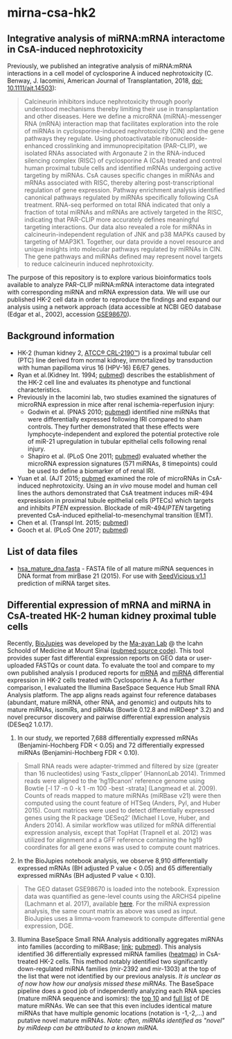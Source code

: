 # mirna-csa-hk2
## Integrative analysis of miRNA:mRNA interactome in CsA-induced nephrotoxicity
Previously, we published an integrative analysis of miRNA:mRNA interactions in a cell model of cyclosporine A induced nephrotoxicity (C. Benway, J. Iacomini, American Journal of Transplantation, 2018, [doi: 10.1111/ajt.14503](https://www.ncbi.nlm.nih.gov/pubmed/28925592)):
>Calcineurin inhibitors induce nephrotoxicity through poorly understood mechanisms thereby limiting their use in transplantation and other diseases. Here we define a microRNA (miRNA)-messenger RNA (mRNA) interaction map that facilitates exploration into the role of miRNAs in cyclosporine-induced nephrotoxicity (CIN) and the gene pathways they regulate. Using photoactivatable ribonucleoside-enhanced crosslinking and immunoprecipitation (PAR-CLIP), we isolated RNAs associated with Argonaute 2 in the RNA-induced silencing complex (RISC) of cyclosporine A (CsA) treated and control human proximal tubule cells and identified mRNAs undergoing active targeting by miRNAs. CsA causes specific changes in miRNAs and mRNAs associated with RISC, thereby altering post-transcriptional regulation of gene expression. Pathway enrichment analysis identified canonical pathways regulated by miRNAs specifically following CsA treatment. RNA-seq performed on total RNA indicated that only a fraction of total miRNAs and mRNAs are actively targeted in the RISC, indicating that PAR-CLIP more accurately defines meaningful targeting interactions. Our data also revealed a role for miRNAs in calcineurin-independent regulation of JNK and p38 MAPKs caused by targeting of MAP3K1. Together, our data provide a novel resource and unique insights into molecular pathways regulated by miRNAs in CIN. The gene pathways and miRNAs defined may represent novel targets to reduce calcineurin induced nephrotoxicity.

The purpose of this repository is to explore various bioinformatics tools available to analyze PAR-CLIP miRNA:mRNA interactome data integrated with corresponding miRNA and mRNA expression data. We will use our published HK-2 cell data in order to reproduce the findings and expand our analysis using a network approach (data accessible at NCBI GEO database (Edgar et al., 2002), accession [GSE98670](https://www.ncbi.nlm.nih.gov/geo/query/acc.cgi?acc=GSE98670)). 

## Background information
- HK-2 (human kidney 2, [ATCC® CRL-2190™](https://www.atcc.org/products/all/CRL-2190.aspx)) is a proximal tubular cell (PTC) line derived from normal kidney, immortalized by transduction with human papilloma virus 16 (HPV-16) E6/E7 genes.
- Ryan et al.(Kidney Int. 1994; [pubmed](https://www.ncbi.nlm.nih.gov/pubmed/8127021)) describes the establishment of the HK-2 cell line and evaluates its phenotype and functional characteristics.
- Previously in the Iacomini lab, two studies examined the signatures of microRNA expression in mice after renal ischemia-reperfusion injury:
  - Godwin et al. (PNAS 2010; [pubmed](https://www.ncbi.nlm.nih.gov/pubmed/20651252)) identified nine miRNAs that were differentially expressed following IRI compared to sham controls. They further demonstrated that these effects were lymphocyte-independent and explored the potential protective role of miR-21 upregulation in tubular epithelial cells following renal injury. 
  - Shapiro et al. (PLoS One 2011; [pubmed](https://www.ncbi.nlm.nih.gov/pubmed/21887224)) evaluated whether the microRNA expression signatures (571 miRNAs, 8 timepoints) could be used to define a biomarker of of renal IRI.
- Yuan et al. (AJT 2015; [pubmed](https://www.ncbi.nlm.nih.gov/pubmed/25854542) examined the role of microRNAs in CsA-induced nephrotoxicity. Using an *in vivo* mouse model and human cell lines the authors demonstrated that CsA treatment induces miR-494 expresission in proximal tubule epithelial cells (PTECs) which targets and inhibits *PTEN* expression. Blockade of miR-494/*PTEN* targeting prevented CsA-induced epithelial-to-mesenchymal transition (EMT).  
- Chen et al. (Transpl Int. 2015; [pubmed](https://www.ncbi.nlm.nih.gov/pubmed/25266172))
- Gooch et al. (PLoS One 2017; [pubmed](https://www.ncbi.nlm.nih.gov/pubmed/28414804))

## List of data files
- [hsa_mature_dna.fasta](https://github.com/cbenway/mirna-csa-hk2/blob/master/hsa_mature_dna.fasta) - FASTA file of all mature miRNA sequences in DNA format from mirBase 21 (2015). For use with [SeedVicious v1.1](https://seedvicious.essex.ac.uk/) prediction of miRNA target sites.

## Differential expression of mRNA and miRNA in CsA-treated HK-2 human kidney proximal tuble cells
Recently, [BioJupies](https://amp.pharm.mssm.edu/biojupies/) was developed by the [Ma-ayan Lab](http://icahn.mssm.edu/research/labs/maayan-laboratory) @ the Icahn Schoold of Medicine at Mount Sinai ([pubmed](https://www.ncbi.nlm.nih.gov/pubmed/30447998);[source code](https://github.com/MaayanLab/biojupies)). This tool provides super fast differential expression reports on GEO data or user-uploaded FASTQs or count data. To evaluate the tool and compare to my own published analysis I produced reports for [mRNA](https://amp.pharm.mssm.edu/biojupies/notebook/UyVNJKXtV) and [miRNA](https://amp.pharm.mssm.edu/biojupies/notebook/6ohGMu6LB) differential expression in HK-2 cells treated with Cyclosporine A. As a further comparison, I evaluated the Illumina BaseSpace Sequence Hub Small RNA Analysis platform. The app aligns reads against four reference databases (abundant, mature miRNA, other RNA, and genomic) and outputs hits to mature miRNAs, isomiRs, and piRNAs (Bowtie 0.12.8 and miRDeep* 3.2) and novel precursor discovery and pairwise differential expression analysis (DESeq2 1.0.17).
1. In our study, we reported 7,688 differentially expressed mRNAs (Benjamini-Hochberg FDR < 0.05) and 72 differentially expressed miRNAs (Benjamini-Hochberg FDR < 0.10).
  >Small RNA reads were adapter-trimmed and filtered by size (greater than 16 nucleotides) using ‘Fastx_clipper’ (HannonLab 2014). Trimmed reads were aligned to the ‘hg19canon’ reference genome using Bowtie [-l 17 -n 0 -k 1 -m 100 -best -strata]
(Langmead et al. 2009). Counts of reads mapped to mature miRNAs (miRBase v21) were then computed using the count feature of HTSeq (Anders, Pyl, and Huber 2015). Count matrices were used to detect differentially expressed genes using the R package ‘DESeq2’ (Michael I Love, Huber, and Anders 2014). A similar workflow was utilized for mRNA differential expression analysis, except that TopHat (Trapnell et al. 2012) was utilized for alignment and a GFF reference containing the hg19 coordinates for all gene exons was used to compute count matrices.
2. In the BioJupies notebook analysis, we observe 8,910 differentially expressed mRNAs (BH adjusted P value < 0.05) and 65 differentially expressed miRNAs (BH adjusted P value < 0.10).
  > The GEO dataset GSE98670 is loaded into the notebook. Expression data was quantified as gene-level counts using the ARCHS4 pipeline (Lachmann et al. 2017), available [here](http://amp.pharm.mssm.edu/archs4/). For the miRNA expression analysis, the same count matrix as above was used as input. BioJupies uses a limma-voom framework to compute differential gene expression, DGE.
3. Illumina BaseSpace Small RNA Analysis additionally aggregates miRNAs into families (according to miRBase; [link](http://www.mirbase.org); [pubmed](https://www.ncbi.nlm.nih.gov/pubmed/20205188)). This analysis identified 36 differentially expressed miRNA families ([heatmap](https://github.com/cbenway/mirna-csa-hk2/blob/master/basespace_miRNA_families_csa.pdf)) in CsA-treated HK-2 cells. This method notably identified two significantly down-regulated miRNA families (mir-2392 and mir-1303) at the top of the list that were not identified by our previous analysis. *It is unclear as of now how how our analysis missed these miRNAs.* The BaseSpace pipeline does a good job of independently analyzing each RNA species (mature miRNA sequence and isomirs): the [top 10](https://github.com/cbenway/mirna-csa-hk2/blob/master/basespace_mature_mir_de_csa_top10.csv) and [full list](https://github.com/cbenway/mirna-csa-hk2/blob/master/basespace_mature_mir_de_csa.csv) of DE mature miRNAs. We can see that this even includes identical mature miRNAs that have multiple genomic locations (notation is -1,-2,...) and putative novel mature miRNAs. *Note: often, miRNAs identified as "novel" by miRdeep can be attributed to a known miRNA.* 
